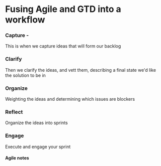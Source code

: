 # Fusing Agile and GTD into a workflow

### Capture -
This is when we capture ideas that will form our backlog

### Clarify
Then we clarify the ideas, and vett them, describing a final state we'd like the solution to be in

### Organize
Weighting the ideas and determining which issues are blockers

### Reflect
Organize the ideas into sprints

### Engage
Execute and engage your sprint

#### Agile notes
